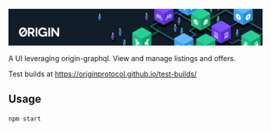 ![Origin Protocol](data/origin-header.png)

A UI leveraging origin-graphql. View and manage listings and offers.

Test builds at https://originprotocol.github.io/test-builds/

## Usage

    npm start
